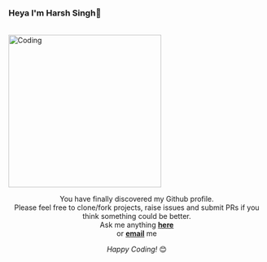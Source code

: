 ### Heya I'm Harsh Singh👋

<br>
 <div align=left>
        <img src="https://camo.githubusercontent.com/2309797487e5e969659a3b545c96151807b04120a9cc2985f632ec94ba00c9f3/68747470733a2f2f6d656469612e67697068792e636f6d2f6d656469612f53576f536b4e36447854737a71494b4571762f67697068792e676966" alt="Coding" height="300">
    </div>

<div align="center">

You have finally discovered my Github profile. <br>
Please feel free to clone/fork projects, raise issues and submit PRs if you think something could be better. <br>
Ask me anything <a href="https://github.com/ABSphreak/ABSphreak/issues/new"><b>here</b></a><br>
or <a href="mailto:absphreak@outlook.com"><b>email</b></a> me

<i>Happy Coding!</i> 😊
 
  

<!-- **hS71Ru/hS71Ru** is a ✨ _special_ ✨ repository because its `README.md` (this file) appears on your GitHub profile.

Here are some ideas to get you started:

- 🔭 I’m currently working on 
- 🌱 I’m currently learning ...
- 👯 I’m looking to collaborate on ...
- 🤔 I’m looking for help with ...
- 💬 Ask me about ...
- 📫 How to reach me: ...
- 😄 Pronouns: ...
- ⚡ Fun fact: ...
 -->
